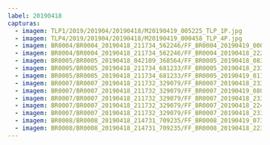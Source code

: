 ```yaml
---
label: 20190418
capturas:
  - imagem: TLP1/2019/201904/20190418/M20190419_005225_TLP_1P.jpg
  - imagem: TLP4/2019/201904/20190418/M20190419_000458_TLP_4P.jpg
  - imagem: BR0004/BR0004_20190418_211734_562246/FF_BR0004_20190419_000350_762_0184576.fits_maxpixel.jpg
  - imagem: BR0004/BR0004_20190418_211734_562246/FF_BR0004_20190418_222142_907_0070144.fits_maxpixel.jpg
  - imagem: BR0005/BR0005_20190418_042109_368564/FF_BR0005_20190418_083300_148_0374784.fits_maxpixel.jpg
  - imagem: BR0005/BR0005_20190418_211734_681233/FF_BR0005_20190418_233140_002_0199168.fits_maxpixel.jpg
  - imagem: BR0005/BR0005_20190418_211734_681233/FF_BR0005_20190419_011926_300_0359424.fits_maxpixel.jpg
  - imagem: BR0007/BR0007_20190418_211732_329079/FF_BR0007_20190418_233604_344_0143360.fits_maxpixel.jpg
  - imagem: BR0007/BR0007_20190418_211732_329079/FF_BR0007_20190419_080555_645_0670208.fits_maxpixel.jpg
  - imagem: BR0007/BR0007_20190418_211732_329079/FF_BR0007_20190418_233825_964_0145920.fits_maxpixel.jpg
  - imagem: BR0007/BR0007_20190418_211732_329079/FF_BR0007_20190418_224526_343_0090880.fits_maxpixel.jpg
  - imagem: BR0007/BR0007_20190418_211732_329079/FF_BR0007_20190418_233636_942_0143872.fits_maxpixel.jpg
  - imagem: BR0008/BR0008_20190418_214731_709235/FF_BR0008_20190419_073308_789_0585216.fits_maxpixel.jpg
  - imagem: BR0008/BR0008_20190418_214731_709235/FF_BR0008_20190418_223455_128_0047616.fits_maxpixel.jpg
---
```


